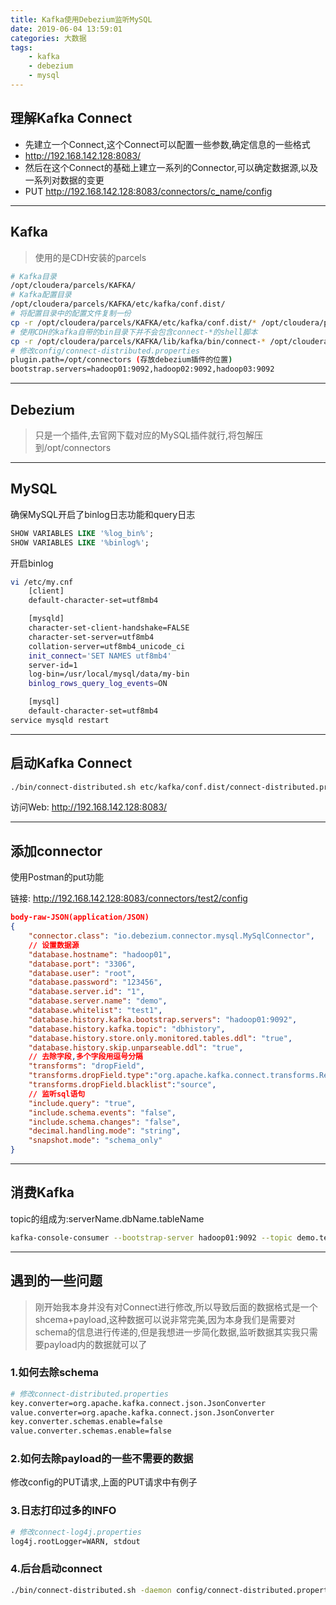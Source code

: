 ```yaml
---
title: Kafka使用Debezium监听MySQL
date: 2019-06-04 13:59:01
categories: 大数据
tags: 
    - kafka
    - debezium
    - mysql
---
```

## 理解Kafka Connect
- 先建立一个Connect,这个Connect可以配置一些参数,确定信息的一些格式
- http://192.168.142.128:8083/
- 然后在这个Connect的基础上建立一系列的Connector,可以确定数据源,以及一系列对数据的变更
- PUT http://192.168.142.128:8083/connectors/c_name/config

---
<!-- more -->

## Kafka
> 使用的是CDH安装的parcels

```bash
# Kafka目录
/opt/cloudera/parcels/KAFKA/
# Kafka配置目录
/opt/cloudera/parcels/KAFKA/etc/kafka/conf.dist/
# 将配置目录中的配置文件复制一份
cp -r /opt/cloudera/parcels/KAFKA/etc/kafka/conf.dist/* /opt/cloudera/parcels/KAFKA/config 
# 使用CDH的kafka自带的bin目录下并不会包含connect-*的shell脚本
cp -r /opt/cloudera/parcels/KAFKA/lib/kafka/bin/connect-* /opt/cloudera/parcels/KAFKA/bin
# 修改config/connect-distributed.properties
plugin.path=/opt/connectors (存放debezium插件的位置)
bootstrap.servers=hadoop01:9092,hadoop02:9092,hadoop03:9092
```

---
## Debezium
> 只是一个插件,去官网下载对应的MySQL插件就行,将包解压到/opt/connectors 

---
## MySQL
确保MySQL开启了binlog日志功能和query日志
```sql
SHOW VARIABLES LIKE '%log_bin%';
SHOW VARIABLES LIKE '%binlog%'; 
```
开启binlog
```bash
vi /etc/my.cnf
    [client]
    default-character-set=utf8mb4

    [mysqld]
    character-set-client-handshake=FALSE
    character-set-server=utf8mb4
    collation-server=utf8mb4_unicode_ci
    init_connect='SET NAMES utf8mb4'
    server-id=1
    log-bin=/usr/local/mysql/data/my-bin
    binlog_rows_query_log_events=ON

    [mysql]
    default-character-set=utf8mb4
service mysqld restart
```

---
## 启动Kafka Connect
```bash
./bin/connect-distributed.sh etc/kafka/conf.dist/connect-distributed.properties
```
访问Web: http://192.168.142.128:8083/

---
## 添加connector
使用Postman的put功能

链接: http://192.168.142.128:8083/connectors/test2/config
```json
body-raw-JSON(application/JSON)
{
    "connector.class": "io.debezium.connector.mysql.MySqlConnector",
    // 设置数据源	                    
    "database.hostname": "hadoop01",
    "database.port": "3306",
    "database.user": "root",
    "database.password": "123456",
    "database.server.id": "1",
    "database.server.name": "demo",
    "database.whitelist": "test1",
    "database.history.kafka.bootstrap.servers": "hadoop01:9092",
    "database.history.kafka.topic": "dbhistory",
    "database.history.store.only.monitored.tables.ddl": "true",
    "database.history.skip.unparseable.ddl": "true",
    // 去除字段,多个字段用逗号分隔
    "transforms": "dropField",
    "transforms.dropField.type":"org.apache.kafka.connect.transforms.ReplaceField$Value",
    "transforms.dropField.blacklist":"source",
    // 监听sql语句	                    
    "include.query": "true",
    "include.schema.events": "false",
    "include.schema.changes": "false",
    "decimal.handling.mode": "string",	                    
    "snapshot.mode": "schema_only"
}
```

---
## 消费Kafka
topic的组成为:serverName.dbName.tableName
```bash
kafka-console-consumer --bootstrap-server hadoop01:9092 --topic demo.test1.demo
```

---
## 遇到的一些问题
> 刚开始我本身并没有对Connect进行修改,所以导致后面的数据格式是一个shcema+payload,这种数据可以说非常完美,因为本身我们是需要对schema的信息进行传递的,但是我想进一步简化数据,监听数据其实我只需要payload内的数据就可以了

### 1.如何去除schema
```bash
# 修改connect-distributed.properties
key.converter=org.apache.kafka.connect.json.JsonConverter
value.converter=org.apache.kafka.connect.json.JsonConverter
key.converter.schemas.enable=false
value.converter.schemas.enable=false
```

### 2.如何去除payload的一些不需要的数据
修改config的PUT请求,上面的PUT请求中有例子

### 3.日志打印过多的INFO
```bash
# 修改connect-log4j.properties
log4j.rootLogger=WARN, stdout
```

### 4.后台启动connect
```bash
./bin/connect-distributed.sh -daemon config/connect-distributed.properties
```